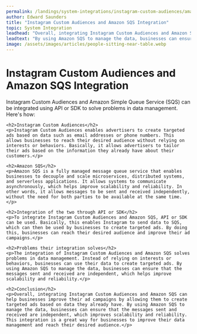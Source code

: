 ```yaml
---
permalink: /landings/system-integrations/instagram-custom-audiences/amazon-sqs
author: Edward Saunders
title: "Instagram Custom Audiences and Amazon SQS Integration"
topic: System Integration
leadhead: "Overall, integrating Instagram Custom Audiences and Amazon SQS can help businesses improve their ad campaigns by allowing them to create targeted ads based on data they already have"
leadtext: "By using Amazon SQS to manage the data, businesses can ensure that the messages sent and received are independent, which improves scalability and reliability. This integration is a great way for businesses to improve their data management and reach their desired audience."
image: /assets/images/articles/people-sitting-near-table.webp
---
```

<div class="arttext">	<h1>Instagram Custom Audiences and Amazon SQS Integration</h1>
	<p>Instagram Custom Audiences and Amazon Simple Queue Service (SQS) can be integrated using API or SDK to solve problems in data management. Here's how:</p>

	<h2>Instagram Custom Audiences</h2>
	<p>Instagram Custom Audiences enables advertisers to create targeted ads based on data such as email addresses or phone numbers. This allows businesses to reach their desired audience without relying on interests or behaviors. Basically, it allows advertisers to tailor their ads based on the information they already have about their customers.</p>

	<h2>Amazon SQS</h2>
	<p>Amazon SQS is a fully managed message queue service that enables businesses to decouple and scale microservices, distributed systems, and serverless applications. It allows systems to communicate asynchronously, which helps improve scalability and reliability. In other words, it allows messages to be sent and received independently, without the need for both parties to be available at the same time.</p>

	<h2>Integration of the two through API or SDK</h2>
	<p>To integrate Instagram Custom Audiences and Amazon SQS, API or SDK can be used. Basically, this enables Instagram to send data to SQS, which can then be used by businesses to create targeted ads. By doing this, businesses can reach their desired audience and improve their ad campaigns.</p>

	<h2>Problems their integration solves</h2>
	<p>The integration of Instagram Custom Audiences and Amazon SQS solves problems in data management. Instead of relying on interests or behaviors, businesses can use their data to create targeted ads. By using Amazon SQS to manage the data, businesses can ensure that the messages sent and received are independent, which helps improve scalability and reliability.</p>

	<h2>Conclusion</h2>
	<p>Overall, integrating Instagram Custom Audiences and Amazon SQS can help businesses improve their ad campaigns by allowing them to create targeted ads based on data they already have. By using Amazon SQS to manage the data, businesses can ensure that the messages sent and received are independent, which improves scalability and reliability. This integration is a great way for businesses to improve their data management and reach their desired audience.</p>
</div>
